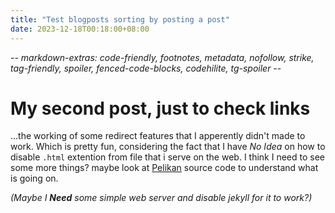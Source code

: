 ```yaml
---
title: "Test blogposts sorting by posting a post"
date: 2023-12-18T00:18:00+08:00
---
```


-*- markdown-extras: code-friendly, footnotes, metadata, nofollow, strike, tag-friendly, spoiler, fenced-code-blocks, codehilite, tg-spoiler -*-

# My second post, just to check links #

...the working of some redirect features that I apperently didn't made to work.
Which is pretty fun, considering the fact that I have *No Idea* on how to disable `.html` extention from file that i serve on the web.
I think I need to see some more things? maybe look at [Pelikan](https://getpelican.com/) source code to understand what is going on.

*(Maybe I **Need** some simple web server and disable jekyll for it to work?)*
